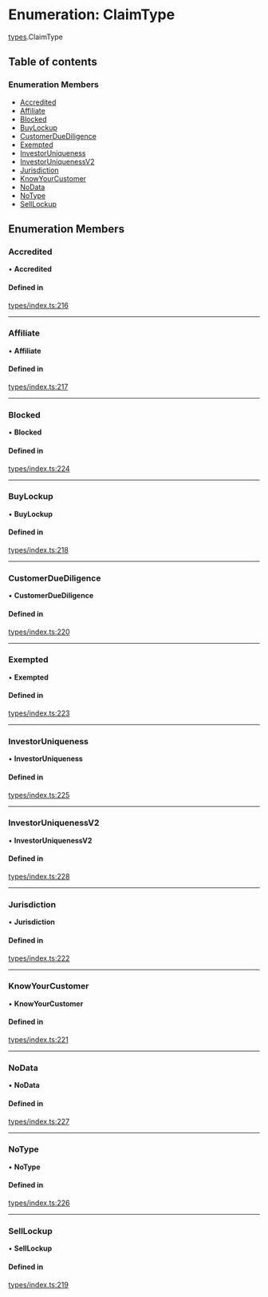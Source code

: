 # Enumeration: ClaimType

[types](../wiki/types).ClaimType

## Table of contents

### Enumeration Members

- [Accredited](../wiki/types.ClaimType#accredited)
- [Affiliate](../wiki/types.ClaimType#affiliate)
- [Blocked](../wiki/types.ClaimType#blocked)
- [BuyLockup](../wiki/types.ClaimType#buylockup)
- [CustomerDueDiligence](../wiki/types.ClaimType#customerduediligence)
- [Exempted](../wiki/types.ClaimType#exempted)
- [InvestorUniqueness](../wiki/types.ClaimType#investoruniqueness)
- [InvestorUniquenessV2](../wiki/types.ClaimType#investoruniquenessv2)
- [Jurisdiction](../wiki/types.ClaimType#jurisdiction)
- [KnowYourCustomer](../wiki/types.ClaimType#knowyourcustomer)
- [NoData](../wiki/types.ClaimType#nodata)
- [NoType](../wiki/types.ClaimType#notype)
- [SellLockup](../wiki/types.ClaimType#selllockup)

## Enumeration Members

### Accredited

• **Accredited**

#### Defined in

[types/index.ts:216](https://github.com/PolymathNetwork/polymesh-sdk/blob/c6fe1be3/src/types/index.ts#L216)

___

### Affiliate

• **Affiliate**

#### Defined in

[types/index.ts:217](https://github.com/PolymathNetwork/polymesh-sdk/blob/c6fe1be3/src/types/index.ts#L217)

___

### Blocked

• **Blocked**

#### Defined in

[types/index.ts:224](https://github.com/PolymathNetwork/polymesh-sdk/blob/c6fe1be3/src/types/index.ts#L224)

___

### BuyLockup

• **BuyLockup**

#### Defined in

[types/index.ts:218](https://github.com/PolymathNetwork/polymesh-sdk/blob/c6fe1be3/src/types/index.ts#L218)

___

### CustomerDueDiligence

• **CustomerDueDiligence**

#### Defined in

[types/index.ts:220](https://github.com/PolymathNetwork/polymesh-sdk/blob/c6fe1be3/src/types/index.ts#L220)

___

### Exempted

• **Exempted**

#### Defined in

[types/index.ts:223](https://github.com/PolymathNetwork/polymesh-sdk/blob/c6fe1be3/src/types/index.ts#L223)

___

### InvestorUniqueness

• **InvestorUniqueness**

#### Defined in

[types/index.ts:225](https://github.com/PolymathNetwork/polymesh-sdk/blob/c6fe1be3/src/types/index.ts#L225)

___

### InvestorUniquenessV2

• **InvestorUniquenessV2**

#### Defined in

[types/index.ts:228](https://github.com/PolymathNetwork/polymesh-sdk/blob/c6fe1be3/src/types/index.ts#L228)

___

### Jurisdiction

• **Jurisdiction**

#### Defined in

[types/index.ts:222](https://github.com/PolymathNetwork/polymesh-sdk/blob/c6fe1be3/src/types/index.ts#L222)

___

### KnowYourCustomer

• **KnowYourCustomer**

#### Defined in

[types/index.ts:221](https://github.com/PolymathNetwork/polymesh-sdk/blob/c6fe1be3/src/types/index.ts#L221)

___

### NoData

• **NoData**

#### Defined in

[types/index.ts:227](https://github.com/PolymathNetwork/polymesh-sdk/blob/c6fe1be3/src/types/index.ts#L227)

___

### NoType

• **NoType**

#### Defined in

[types/index.ts:226](https://github.com/PolymathNetwork/polymesh-sdk/blob/c6fe1be3/src/types/index.ts#L226)

___

### SellLockup

• **SellLockup**

#### Defined in

[types/index.ts:219](https://github.com/PolymathNetwork/polymesh-sdk/blob/c6fe1be3/src/types/index.ts#L219)
